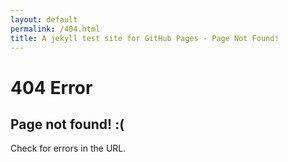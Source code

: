 ```yaml
---
layout: default
permalink: /404.html
title: A jekyll test site for GitHub Pages - Page Not Found! 
---
```


# 404 Error

## Page not found! :(

Check for errors in the URL.
